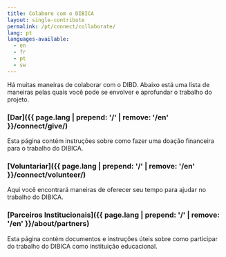 ```yaml
---
title: Colabore com o DIBICA
layout: single-contribute
permalink: /pt/connect/collaborate/
lang: pt
languages-available:                         
  - en
  - fr
  - pt
  - sw
---
```

Há muitas maneiras de colaborar com o DIBD. Abaixo está uma lista de maneiras pelas quais você pode se envolver e aprofundar o trabalho do projeto.

### [Dar]({{ page.lang | prepend: '/' | remove: '/en' }}/connect/give/)  
Esta página contém instruções sobre como fazer uma doação financeira para o trabalho do DIBICA.  

### [Voluntariar]({{ page.lang | prepend: '/' | remove: '/en' }}/connect/volunteer/)  
Aqui você encontrará maneiras de oferecer seu tempo para ajudar no trabalho do DIBICA.  

### [Parceiros Institucionais]({{ page.lang | prepend: '/' | remove: '/en' }}/about/partners)  
Esta página contém documentos e instruções úteis sobre como participar do trabalho do DIBICA como instituição educacional.  
